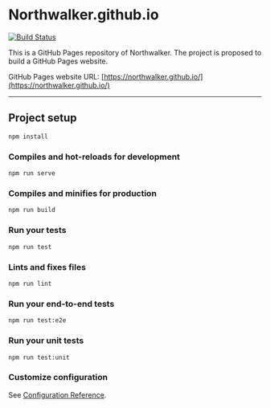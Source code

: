 # Northwalker.github.io

[![Build Status](https://img.shields.io/circleci/project/github/northwalker/Northwalker.github.io/master.svg)](https://circleci.com/gh/northwalker/Northwalker.github.io/tree/master)

This is a GitHub Pages repository of Northwalker.
The project is proposed to build a GitHub Pages website.

GitHub Pages website URL: [https://northwalker.github.io/](https://northwalker.github.io/)

----------------

## Project setup
```
npm install
```

### Compiles and hot-reloads for development
```
npm run serve
```

### Compiles and minifies for production
```
npm run build
```

### Run your tests
```
npm run test
```

### Lints and fixes files
```
npm run lint
```

### Run your end-to-end tests
```
npm run test:e2e
```

### Run your unit tests
```
npm run test:unit
```

### Customize configuration
See [Configuration Reference](https://cli.vuejs.org/config/).
